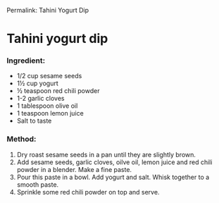 Permalink: Tahini Yogurt Dip

# Tahini yogurt dip

### Ingredient:
* 1/2 cup sesame seeds
* 1½ cup yogurt
* ½ teaspoon red chili powder
* 1-2 garlic cloves
* 1 tablespoon olive oil
* 1 teaspoon lemon juice
* Salt to taste

### Method:
1. Dry roast sesame seeds in a pan until they are slightly brown. 
2. Add sesame seeds, garlic cloves, oilve oil, lemon juice and red chili powder in a blender. Make a fine paste. 
3. Pour this paste in a bowl. Add yogurt and salt. Whisk together to a smooth paste. 
4. Sprinkle some red chili powder on top and serve.  
